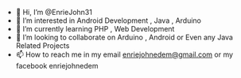 - 👋 Hi, I’m @EnrieJohn31
- 👀 I’m interested in Android Development , Java , Arduino
- 🌱 I’m currently learning PHP , Web Development
- 💞️ I’m looking to collaborate on Arduino , Android or Even any Java Related Projects  
- 📫 How to reach me in my email enriejohnedem@gmail.com or my facebook enriejohnedem

<!---
EnrieJohn31/EnrieJohn31 is a ✨ special ✨ repository because its `README.md` (this file) appears on your GitHub profile.
You can click the Preview link to take a look at your changes.
--->
